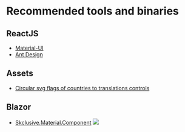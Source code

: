 # Recommended tools and binaries

## ReactJS
* [Material-UI](http://material-ui.com/)
* [Ant Design](http://ant.design/)

## Assets
* [Circular svg flags of countries to translations controls](https://github.com/HatScripts/circle-flags)


## Blazor
* [Skclusive.Material.Component](https://github.com/skclusive/Skclusive.Material.Component)
![](https://github.com/skclusive/Skclusive.Blazor.Samples/raw/master/images/dashboard-web.gif)
